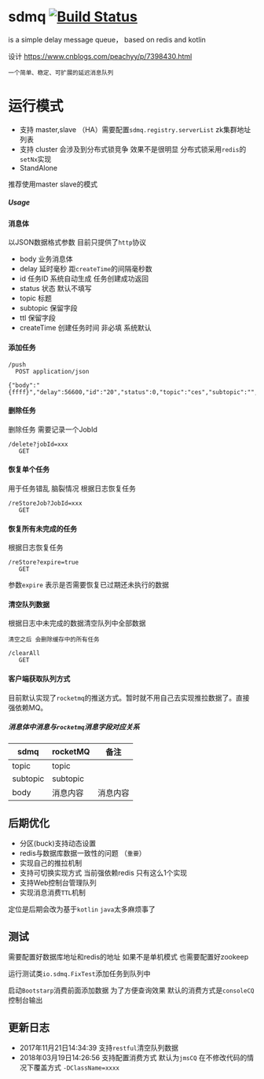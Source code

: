 # sdmq [![Build Status](https://api.travis-ci.org/peachyy/sdmq.svg?branch=master)](https://travis-ci.org/peachyy/sdmq)
is a simple delay message queue， based on redis and kotlin 

设计 <a href="https://www.cnblogs.com/peachyy/p/7398430.html" target="_blank">https://www.cnblogs.com/peachyy/p/7398430.html</a>

`一个简单、稳定、可扩展的延迟消息队列` 

# 运行模式

* 支持 master,slave （HA）需要配置`sdmq.registry.serverList` zk集群地址列表
* 支持 cluster 会涉及到分布式锁竞争 效果不是很明显  分布式锁采用`redis`的 `setNx`实现
* StandAlone 

推荐使用master slave的模式

##### Usage

#### 消息体 

以JSON数据格式参数 目前只提供了`http`协议


* body                 业务消息体
* delay                延时毫秒 距`createTime`的间隔毫秒数
* id                   任务ID 系统自动生成 任务创建成功返回
* status               状态 默认不填写  
* topic                标题
* subtopic             保留字段 
* ttl                  保留字段
* createTime           创建任务时间 非必填 系统默认

#### 添加任务
 

````
/push  
  POST application/json

{"body":"{ffff}","delay":56600,"id":"20","status":0,"topic":"ces","subtopic":"",ttl":12}
````

#### 删除任务

 删除任务 需要记录一个JobId
 
````
/delete?jobId=xxx
   GET
````
#### 恢复单个任务

 用于任务错乱 脑裂情况 根据日志恢复任务
 
````
/reStoreJob?JobId=xxx
   GET
````
#### 恢复所有未完成的任务 

  根据日志恢复任务
 
 ````
 /reStore?expire=true
    GET
 ````
 
 参数`expire` 表示是否需要恢复已过期还未执行的数据
 
#### 清空队列数据 

  根据日志中未完成的数据清空队列中全部数据
  
  `清空之后 会删除缓存中的所有任务`
 ````
 /clearAll
    GET
 ````
 

   
#### 客户端获取队列方式

目前默认实现了`rocketmq`的推送方式。暂时就不用自己去实现推拉数据了。直接强依赖MQ。

##### 消息体中消息与`rocketmq`消息字段对应关系

sdmq        | rocketMQ | 备注|
---               | ---      |---          
topic    | topic    |     |         
subtopic | subtopic |      |    
body    | 消息内容   |   消息内容   |    
         


## 后期优化

* 分区(buck)支持动态设置
* redis与数据库数据一致性的问题 （`重要`）
* 实现自己的推拉机制
* 支持可切换实现方式 当前强依赖redis 只有这么1个实现
* 支持Web控制台管理队列
* 实现消息消费`TTL`机制 

定位是后期会改为基于`kotlin` `java`太多麻烦事了
## 测试
 需要配置好数据库地址和redis的地址 如果不是单机模式 也需要配置好zookeep
 
 运行测试类`io.sdmq.FixTest`添加任务到队列中 
 
 启动`Bootstarp`消费前面添加数据 为了方便查询效果 默认的消费方式是`consoleCQ` 控制台输出

## 更新日志

 * 2017年11月21日14:34:39 支持`restful`清空队列数据 
 * 2018年03月19日14:26:56 支持配置消费方式 默认为`jmsCQ` 在不修改代码的情况下覆盖方式 `-DClassName=xxxx`
   
   
   
